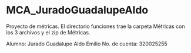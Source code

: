 # MCA_JuradoGuadalupeAldo

Proyecto de métricas.
El directorio funciones trae la carpeta Métricas con los 3 archivos y el zip de Métricas.

Alumno: Jurado Guadalupe Aldo Emilio
No. de cuenta: 320025255
